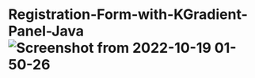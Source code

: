 # Registration-Form-with-KGradient-Panel-Java![Screenshot from 2022-10-19 01-50-26](https://user-images.githubusercontent.com/87503468/196561762-a2b0e170-98d8-46df-a212-6f251730d4ef.png)
